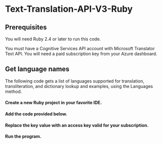 # Text-Translation-API-V3-Ruby

## Prerequisites
You will need Ruby 2.4 or later to run this code.

You must have a Cognitive Services API account with Microsoft Translator Text API. You will need a paid subscription key from your Azure dashboard.


## Get language names
The following code gets a list of languages supported for translation, transliteration, and dictionary lookup and examples, using the Languages method.

#### Create a new Ruby project in your favorite IDE.
#### Add the code provided below.
#### Replace the key value with an access key valid for your subscription.
#### Run the program.
